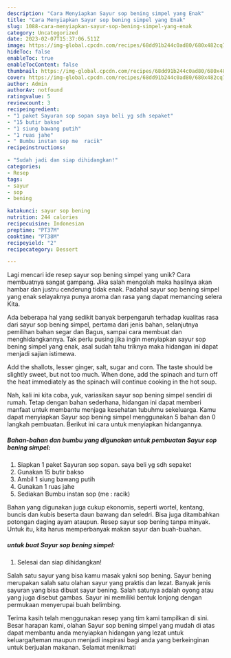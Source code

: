 ```yaml
---
description: "Cara Menyiapkan Sayur sop bening simpel yang Enak"
title: "Cara Menyiapkan Sayur sop bening simpel yang Enak"
slug: 1088-cara-menyiapkan-sayur-sop-bening-simpel-yang-enak
category: Uncategorized
date: 2023-02-07T15:37:06.511Z
image: https://img-global.cpcdn.com/recipes/68dd91b244c0ad80/680x482cq70/sayur-sop-bening-simpel-foto-resep-utama.jpg
hideToc: false
enableToc: true
enableTocContent: false
thumbnail: https://img-global.cpcdn.com/recipes/68dd91b244c0ad80/680x482cq70/sayur-sop-bening-simpel-foto-resep-utama.jpg
cover: https://img-global.cpcdn.com/recipes/68dd91b244c0ad80/680x482cq70/sayur-sop-bening-simpel-foto-resep-utama.jpg
author: Admin
authorAv: notfound
ratingvalue: 5
reviewcount: 3
recipeingredient:
- "1 paket Sayuran sop sopan saya beli yg sdh sepaket"
- "15 butir bakso"
- "1 siung bawang putih"
- "1 ruas jahe"
- " Bumbu instan sop me  racik"
recipeinstructions:

- "Sudah jadi dan siap dihidangkan!"
categories:
- Resep
tags:
- sayur
- sop
- bening

katakunci: sayur sop bening 
nutrition: 244 calories
recipecuisine: Indonesian
preptime: "PT37M"
cooktime: "PT38M"
recipeyield: "2"
recipecategory: Dessert

---
```





Lagi mencari ide resep sayur sop bening simpel yang unik? Cara membuatnya sangat gampang. Jika salah mengolah maka hasilnya akan hambar dan justru cenderung tidak enak. Padahal sayur sop bening simpel yang enak selayaknya punya aroma dan rasa yang dapat memancing selera Kita.





Ada beberapa hal yang sedikit banyak berpengaruh terhadap kualitas rasa dari sayur sop bening simpel, pertama dari jenis bahan, selanjutnya pemilihan bahan segar dan Bagus, sampai cara membuat dan menghidangkannya. Tak perlu pusing jika ingin menyiapkan sayur sop bening simpel yang enak,      asal sudah tahu triknya maka hidangan ini dapat menjadi sajian istimewa.














Add the shallots, lesser ginger, salt, sugar and corn. The taste should be slightly sweet, but not too much. When done, add the spinach and turn off the heat immediately as the spinach will continue cooking in the hot soup.






Nah, kali ini kita coba, yuk, variasikan sayur sop bening simpel sendiri di rumah. Tetap dengan bahan sederhana, hidangan ini dapat memberi manfaat untuk membantu menjaga kesehatan tubuhmu sekeluarga. Kamu dapat menyiapkan Sayur sop bening simpel menggunakan 5 bahan dan 0 langkah pembuatan. Berikut ini cara untuk menyiapkan hidangannya.

<!--inarticleads1-->

##### Bahan-bahan dan bumbu yang digunakan untuk pembuatan Sayur sop bening simpel:

1. Siapkan 1 paket Sayuran sop sopan. saya beli yg sdh sepaket
1. Gunakan 15 butir bakso
1. Ambil 1 siung bawang putih
1. Gunakan 1 ruas jahe
1. Sediakan  Bumbu instan sop (me : racik)


Bahan yang digunakan juga cukup ekonomis, seperti wortel, kentang, buncis dan kubis beserta daun bawang dan seledri. Bisa juga ditambahkan potongan daging ayam ataupun. Resep sayur sop bening tanpa minyak. Untuk itu, kita harus memperbanyak makan sayur dan buah-buahan. 

<!--inarticleads2-->

#####  untuk buat Sayur sop bening simpel:


1. Selesai dan siap dihidangkan!

Salah satu sayur yang bisa kamu masak yakni sop bening. Sayur bening merupakan salah satu olahan sayur yang praktis dan lezat. Banyak jenis sayuran yang bisa dibuat sayur bening. Salah satunya adalah oyong atau yang juga disebut gambas. Sayur ini memiliki bentuk lonjong dengan permukaan menyerupai buah belimbing. 

Terima kasih telah menggunakan resep yang tim kami tampilkan di sini. Besar harapan kami, olahan Sayur sop bening simpel yang mudah di atas dapat membantu anda menyiapkan hidangan yang lezat untuk keluarga/teman maupun menjadi inspirasi bagi anda yang berkeinginan untuk berjualan makanan. Selamat menikmati
